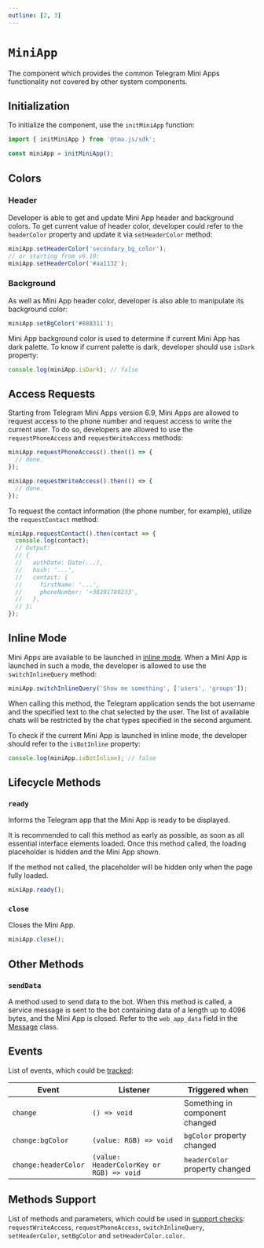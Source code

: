 ```yaml
---
outline: [2, 3]
---
```


# `MiniApp`

The component which provides the common Telegram Mini Apps functionality not covered by other system
components.

## Initialization

To initialize the component, use the `initMiniApp` function:

```typescript
import { initMiniApp } from '@tma.js/sdk';

const miniApp = initMiniApp();  
```

## Colors

### Header

Developer is able to get and update Mini App header and background colors. To get current value
of header color, developer could refer to the `headerColor` property and update it via
`setHeaderColor` method:

```typescript
miniApp.setHeaderColor('secondary_bg_color');
// or starting from v6.10:
miniApp.setHeaderColor('#aa1132');
```

### Background

As well as Mini App header color, developer is also able to manipulate its background color:

```typescript
miniApp.setBgColor('#888311');
```

Mini App background color is used to determine if current Mini App has dark palette. To know
if current palette is dark, developer should use `isDark` property:

```typescript
console.log(miniApp.isDark); // false
```

## Access Requests

Starting from Telegram Mini Apps version 6.9, Mini Apps are allowed to request access to the phone
number and request access to write the current user. To do so, developers are allowed to use
the `requestPhoneAccess` and `requestWriteAccess` methods:

```typescript
miniApp.requestPhoneAccess().then(() => {
  // done.
});

miniApp.requestWriteAccess().then(() => {
  // done.
});
```

To request the contact information (the phone number, for example), utilize the `requestContact`
method:

```typescript
miniApp.requestContact().then(contact => {
  console.log(contact);
  // Output:
  // {
  //   authDate: Date(...),
  //   hash: '...',
  //   contact: {
  //     firstName: '...',
  //     phoneNumber: '+38291789233',
  //   },
  // };
});
```

## Inline Mode

Mini Apps are available to be launched in [inline mode](https://core.telegram.org/bots/inline). When
a Mini App is launched in such a mode, the developer is allowed to use the `switchInlineQuery`
method:

```typescript
miniApp.switchInlineQuery('Show me something', ['users', 'groups']);
```

When calling this method, the Telegram application sends the bot username and the specified text to
the chat selected by the user. The list of available chats will be restricted by the chat types
specified in the second argument.

To check if the current Mini App is launched in inline mode, the developer should refer to
the `isBotInline` property:

```typescript
console.log(miniApp.isBotInline); // false
```

## Lifecycle Methods

### `ready`

Informs the Telegram app that the Mini App is ready to be displayed.

It is recommended to call this method as early as possible, as soon as all essential interface
elements loaded. Once this method called, the loading placeholder is hidden and the Mini App shown.

If the method not called, the placeholder will be hidden only when the page fully loaded.

```typescript
miniApp.ready();
```

### `close`

Closes the Mini App.

```typescript
miniApp.close();
```

## Other Methods

### `sendData`

A method used to send data to the bot. When this method is called, a service message is sent to the
bot containing data of a length up to 4096 bytes, and the Mini App is closed. Refer to
the `web_app_data` field in the [Message](https://core.telegram.org/bots/api#message) class.

## Events

List of events, which could be [tracked](../components#events):

| Event                | Listener                                 | Triggered when                 |
|----------------------|------------------------------------------|--------------------------------|
| `change`             | `() => void`                             | Something in component changed |
| `change:bgColor`     | `(value: RGB) => void`                   | `bgColor` property changed     |
| `change:headerColor` | `(value: HeaderColorKey or RGB) => void` | `headerColor` property changed |

## Methods Support

List of methods and parameters, which could be used
in [support checks](../components#methods-support): `requestWriteAccess`, `requestPhoneAccess`, 
`switchInlineQuery`, `setHeaderColor`, `setBgColor` and `setHeaderColor.color`.
